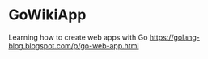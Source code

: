 # GoWikiApp
Learning how to create web apps with Go
https://golang-blog.blogspot.com/p/go-web-app.html